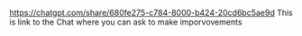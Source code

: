 https://chatgpt.com/share/680fe275-c784-8000-b424-20cd6bc5ae9d This is link to the Chat where you can ask to make imporvovements

